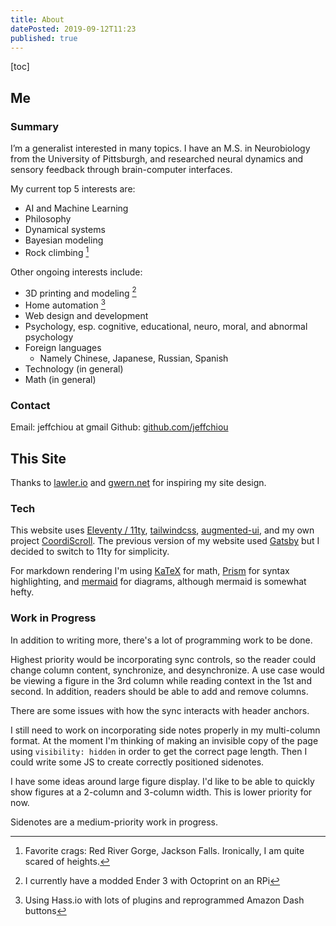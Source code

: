 ```yaml
---
title: About
datePosted: 2019-09-12T11:23
published: true
---
```

[toc]
## Me

### Summary

I’m a generalist interested in many topics. I have an M.S. in Neurobiology from the University of Pittsburgh, and researched neural dynamics and sensory feedback through brain-computer interfaces.

My current top 5 interests are:

* AI and Machine Learning
* Philosophy
* Dynamical systems
* Bayesian modeling
* Rock climbing [^climbing]

Other ongoing interests include:

* 3D printing and modeling [^3dprint]
* Home automation [^homeauto]
* Web design and development
* Psychology, esp. cognitive, educational, neuro, moral, and abnormal psychology
* Foreign languages
  - Namely Chinese, Japanese, Russian, Spanish
* Technology (in general)
* Math (in general)

### Contact

Email: jeffchiou at gmail
Github: [github.com/jeffchiou](https://github.com/jeffchiou)

## This Site

Thanks to [lawler.io](https://lawler.io) and [gwern.net](https://gwern.net) for inspiring my site design.

### Tech

This website uses [Eleventy / 11ty](https://www.11ty.dev/), [tailwindcss](https://tailwindcss.com/), [augmented-ui](https://augmented-ui.com/), and my own project [CoordiScroll](https://jeffchiou.github.io/coordiscroll/). The previous version of my website used [Gatsby](https://www.gatsbyjs.com/) but I decided to switch to 11ty for simplicity.

For markdown rendering I'm using [KaTeX](https://katex.org/) for math, [Prism](https://prismjs.com/) for syntax highlighting, and [mermaid](https://mermaid-js.github.io/mermaid/#/) for diagrams, although mermaid is somewhat hefty.

### Work in Progress

In addition to writing more, there's a lot of programming work to be done.

Highest priority would be incorporating sync controls, so the reader could change column content, synchronize, and desynchronize. A use case would be viewing a figure in the 3rd column while reading context in the 1st and second. In addition, readers should be able to add and remove columns.

There are some issues with how the sync interacts with header anchors.

I still need to work on incorporating side notes properly in my multi-column format. At the moment I'm thinking of making an invisible copy of the page using `visibility: hidden` in order to get the correct page length. Then I could write some JS to create correctly positioned sidenotes.

I have some ideas around large figure display. I'd like to be able to quickly show figures at a 2-column and 3-column width. This is lower priority for now.


[^climbing]: Favorite crags: Red River Gorge, Jackson Falls. Ironically, I am quite scared of heights.
[^3dprint]: I currently have a modded Ender 3 with Octoprint on an RPi
[^homeauto]: Using Hass.io with lots of plugins and reprogrammed Amazon Dash buttons


<div id="auxiliary-content" class="hidden">

Sidenotes are a medium-priority work in progress.

</div>
